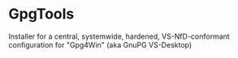 # GpgTools
Installer for a central, systemwide, hardened, VS-NfD-conformant configuration for "Gpg4Win" (aka GnuPG VS-Desktop)

